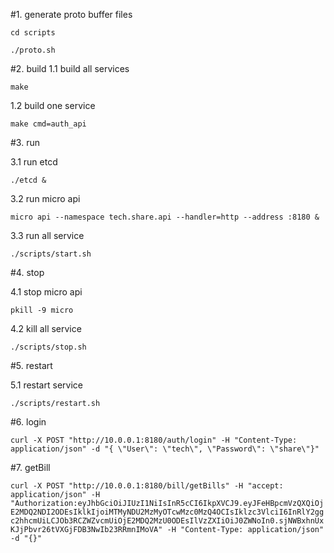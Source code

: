 #1. generate proto buffer files

`cd scripts`

`./proto.sh`

#2. build
1.1 build all services

`make`

1.2 build one service

`make cmd=auth_api`

#3. run

3.1 run etcd

`./etcd &`

3.2 run micro api

`micro api --namespace tech.share.api --handler=http --address :8180 &`

3.3 run all service

`./scripts/start.sh`

#4. stop

4.1 stop micro api

`pkill -9 micro`

4.2 kill all service

`./scripts/stop.sh`

#5. restart

5.1 restart service

`./scripts/restart.sh`

#6. login

`curl -X POST "http://10.0.0.1:8180/auth/login" -H "Content-Type: application/json" -d "{ \"User\": \"tech\", \"Password\": \"share\"}"`

#7. getBill

`curl -X POST "http://10.0.0.1:8180/bill/getBills" -H "accept: application/json" -H "Authorization:eyJhbGciOiJIUzI1NiIsInR5cCI6IkpXVCJ9.eyJFeHBpcmVzQXQiOjE2MDQ2NDI2ODEsIklkIjoiMTMyNDU2MzMyOTcwMzc0MzQ4OCIsIklzc3VlciI6InRlY2ggc2hhcmUiLCJOb3RCZWZvcmUiOjE2MDQ2MzU0ODEsIlVzZXIiOiJ0ZWNoIn0.sjNWBxhnUxKJjPbvr26tVXGjFDB3NwIb23RRmnIMoVA" -H "Content-Type: application/json" -d "{}"`